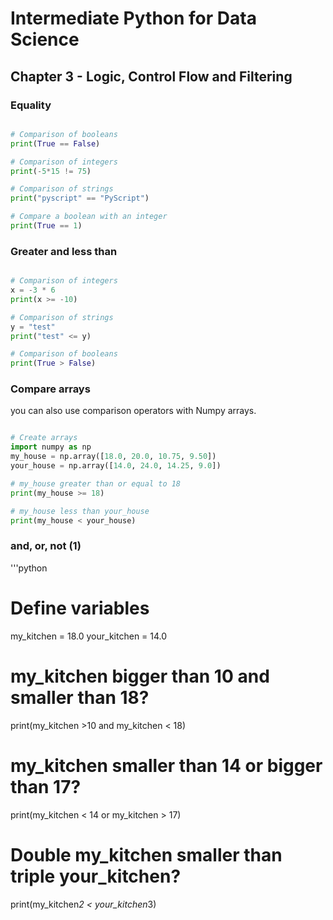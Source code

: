 # Intermediate Python for Data Science

## Chapter 3 - Logic, Control Flow and Filtering

### Equality


```python

# Comparison of booleans
print(True == False)

# Comparison of integers
print(-5*15 != 75)

# Comparison of strings
print("pyscript" == "PyScript")

# Compare a boolean with an integer
print(True == 1)

```

### Greater and less than

```python

# Comparison of integers
x = -3 * 6
print(x >= -10)

# Comparison of strings
y = "test"
print("test" <= y)

# Comparison of booleans
print(True > False)

```

### Compare arrays

you can also use comparison operators with Numpy arrays.

```python

# Create arrays
import numpy as np
my_house = np.array([18.0, 20.0, 10.75, 9.50])
your_house = np.array([14.0, 24.0, 14.25, 9.0])

# my_house greater than or equal to 18
print(my_house >= 18)

# my_house less than your_house
print(my_house < your_house)

```

### and, or, not (1)

'''python

# Define variables
my_kitchen = 18.0
your_kitchen = 14.0

# my_kitchen bigger than 10 and smaller than 18?
print(my_kitchen >10 and my_kitchen < 18)

# my_kitchen smaller than 14 or bigger than 17?
print(my_kitchen < 14 or my_kitchen > 17)

# Double my_kitchen smaller than triple your_kitchen?
print(my_kitchen*2 < your_kitchen*3)

```
